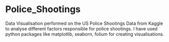 # Police_Shootings
Data Visualisation performed on the US Police Shootings Data from Kaggle to analyse different factors responsible for police shootings.
I have used python packages like matplotlib, seaborn, folium for creating visualisations. 
